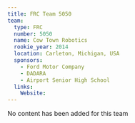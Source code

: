 ```yaml
---
title: FRC Team 5050
team:
  type: FRC
  number: 5050
  name: Cow Town Robotics
  rookie_year: 2014
  location: Carleton, Michigan, USA
  sponsors:
    - Ford Motor Company
    - DADARA
    - Airport Senior High School
  links:
    Website: 
---
```

No content has been added for this team